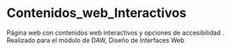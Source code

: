 # Contenidos_web_Interactivos
Página web con contenidos web interactivos y opciones de accesibilidad . Realizado para el módulo de DAW, Diseño de Interfaces Web
